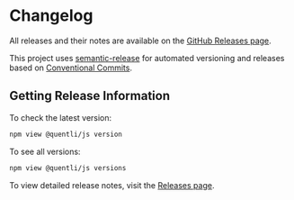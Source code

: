 # Changelog

All releases and their notes are available on the [GitHub Releases page](https://github.com/quentli/quentli-js/releases).

This project uses [semantic-release](https://github.com/semantic-release/semantic-release) for automated versioning and releases based on [Conventional Commits](https://www.conventionalcommits.org/).

## Getting Release Information

To check the latest version:

```bash
npm view @quentli/js version
```

To see all versions:

```bash
npm view @quentli/js versions
```

To view detailed release notes, visit the [Releases page](https://github.com/quentli/quentli-js/releases).

